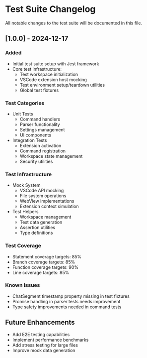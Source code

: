 # Test Suite Changelog

All notable changes to the test suite will be documented in this file.

## [1.0.0] - 2024-12-17

### Added
- Initial test suite setup with Jest framework
- Core test infrastructure:
  - Test workspace initialization
  - VSCode extension host mocking
  - Test environment setup/teardown utilities
  - Global test fixtures

### Test Categories
- Unit Tests
  - Command handlers
  - Parser functionality
  - Settings management
  - UI components
- Integration Tests
  - Extension activation
  - Command registration
  - Workspace state management
  - Security utilities

### Test Infrastructure
- Mock System
  - VSCode API mocking
  - File system operations
  - WebView implementations
  - Extension context simulation
- Test Helpers
  - Workspace management
  - Test data generation
  - Assertion utilities
  - Type definitions

### Test Coverage
- Statement coverage targets: 85%
- Branch coverage targets: 85%
- Function coverage targets: 90%
- Line coverage targets: 85%

### Known Issues
- ChatSegment timestamp property missing in test fixtures
- Promise handling in parser tests needs improvement
- Type safety improvements needed in command tests

## Future Enhancements
- Add E2E testing capabilities
- Implement performance benchmarks
- Add stress testing for large files
- Improve mock data generation
